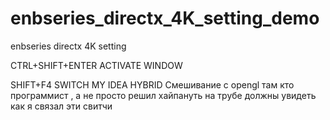 # enbseries_directx_4K_setting_demo
enbseries directx 4K setting

CTRL+SHIFT+ENTER ACTIVATE WINDOW

SHIFT+F4 SWITCH MY IDEA HYBRID Смешивание с opengl там кто программист , а не просто решил хайпануть на трубе должны увидеть как я связал эти свитчи
